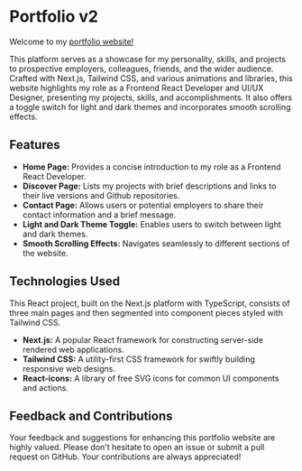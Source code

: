# Portfolio v2

Welcome to my [portfolio website!](https://keithsingletary.me)

This platform serves as a showcase for my personality, skills, and projects to prospective employers, colleagues, friends, and the wider audience. Crafted with Next.js, Tailwind CSS, and various animations and libraries, this website highlights my role as a Frontend React Developer and UI/UX Designer, presenting my projects, skills, and accomplishments. It also offers a toggle switch for light and dark themes and incorporates smooth scrolling effects.

## Features

- **Home Page:** Provides a concise introduction to my role as a Frontend React Developer.
- **Discover Page:** Lists my projects with brief descriptions and links to their live versions and Github repositories.
- **Contact Page:** Allows users or potential employers to share their contact information and a brief message.
- **Light and Dark Theme Toggle:** Enables users to switch between light and dark themes.
- **Smooth Scrolling Effects:** Navigates seamlessly to different sections of the website.

## Technologies Used

This React project, built on the Next.js platform with TypeScript, consists of three main pages and then segmented into component pieces styled with Tailwind CSS.

- **Next.js:** A popular React framework for constructing server-side rendered web applications.
- **Tailwind CSS:** A utility-first CSS framework for swiftly building responsive web designs.
- **React-icons:** A library of free SVG icons for common UI components and actions.

## Feedback and Contributions

Your feedback and suggestions for enhancing this portfolio website are highly valued. Please don't hesitate to open an issue or submit a pull request on GitHub. Your contributions are always appreciated!